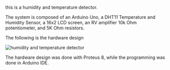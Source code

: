 this is a humidity and temperature detector.

The system is composed of an Arduino Uno, a DHT11 Temperature and Humidity Sensor, a 16x2 LCD screen, an RV amplifier 10k Ohm potentiometer, and 5K Ohm resistors.

The following is the hardware design

![humidity and temperature detector](https://github.com/med0amine/humidity-detector/blob/main/images/humidity%20and%20temperature%20detector.png)

The hardware design was done with Proteus 8, while the programming was done in Arduino IDE.
